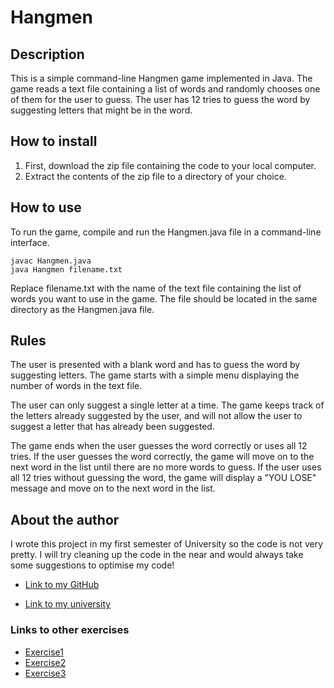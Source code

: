 # Hangmen

## Description

This is a simple command-line Hangmen game implemented in Java. The game reads a text file containing a list of words
and randomly chooses one of them for the user to guess. The user has 12 tries to guess the word by suggesting letters
that might be in the word.

## How to install

1. First, download the zip file containing the code to your local computer.
2. Extract the contents of the zip file to a directory of your choice.

## How to use

To run the game, compile and run the Hangmen.java file in a command-line interface.

```
javac Hangmen.java
java Hangmen filename.txt
```

Replace filename.txt with the name of the text file containing the list of words you want to use in the game. The file
should be located in the same directory as the Hangmen.java file.

## Rules

The user is presented with a blank word and has to guess the word by suggesting letters. The game starts with a simple
menu displaying the number of words in the text file.

The user can only suggest a single letter at a time. The game keeps track of the letters already suggested by the user,
and will not allow the user to suggest a letter that has already been suggested.

The game ends when the user guesses the word correctly or uses all 12 tries. If the user guesses the word correctly, the
game will move on to the next word in the list until there are no more words to guess. If the user uses all 12 tries
without guessing the word, the game will display a "YOU LOSE" message and move on to the next word in the list.


## About the author

I wrote this project in my first semester of University so the code is not very pretty. I will try cleaning up the code 
in the near and would always take some suggestions to optimise my code!

* [Link to my GitHub](https://github.com/hanslo78)

* [Link to my university](https://www.campus02.at/)


### Links to other exercises

* [Exercise1](exercise1.md)
* [Exercise2](exercise2.md)
* [Exercise3](exercise3.md)
